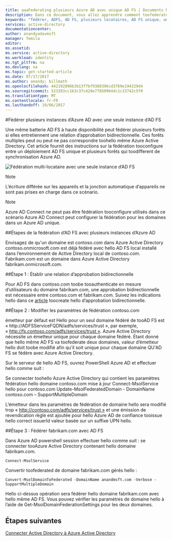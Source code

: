```yaml
---
title: aaaFederating plusieurs Azure AD avec unique AD FS | Documents Microsoft
description: Dans ce document, vous allez apprendre comment toofederate plusieurs Azure AD avec un seul AD FS.
keywords: "fédérer, ADFS, AD FS, plusieurs locataires, AD FS unique, un seul ADFS, fédération multi-client, adfs à forêts multiples, aad connect, fédération, fédération multi-locataire"
services: active-directory
documentationcenter: 
author: anandyadavmsft
manager: femila
editor: 
ms.assetid: 
ms.service: active-directory
ms.workload: identity
ms.tgt_pltfrm: na
ms.devlang: na
ms.topic: get-started-article
ms.date: 07/17/2017
ms.author: anandy; billmath
ms.openlocfilehash: 442192896b3b13f7bf9388396cd3769e194329d4
ms.sourcegitcommit: 523283cc1b3c37c428e77850964dc1c33742c5f0
ms.translationtype: MT
ms.contentlocale: fr-FR
ms.lasthandoff: 10/06/2017
---
```

#<a name="federate-multiple-instances-of-azure-ad-with-single-instance-of-ad-fs"></a>Fédérer plusieurs instances d’Azure AD avec une seule instance d’AD FS

Une même batterie AD FS à haute disponibilité peut fédérer plusieurs forêts si elles entretiennent une relation d’approbation bidirectionnelle. Ces forêts multiples peut ou peut ne pas correspondre toohello même Azure Active Directory. Cet article fournit des instructions sur la fédération tooconfigure entre un déploiement AD FS unique et plusieurs forêts qui toodifferent de synchronisation Azure AD.

![Fédération multi-locataire avec une seule instance d’AD FS](media/active-directory-aadconnectfed-single-adfs-multitenant-federation/concept.png)
 
> [!NOTE]
> L’écriture différée sur les appareils et la jonction automatique d’appareils ne sont pas prises en charge dans ce scénario.

> [!NOTE]
> Azure AD Connect ne peut pas être fédération tooconfigure utilisés dans ce scénario Azure AD Connect peut configurer la fédération pour les domaines dans un Azure AD unique.

##<a name="steps-for-federating-ad-fs-with-multiple-azure-ad"></a>Étapes de la fédération d’AD FS avec plusieurs instances d’Azure AD

Envisagez de qu'un domaine est contoso.com dans Azure Active Directory contoso.onmicrosoft.com est déjà fédéré avec hello AD FS local installé dans l’environnement de Active Directory local de contoso.com. Fabrikam.com est un domaine dans Azure Active Directory fabrikam.onmicrosoft.com.

##<a name="step-1-establish-a-two-way-trust"></a>Étape 1 : Établir une relation d’approbation bidirectionnelle
 
Pour AD FS dans contoso.com toobe tooauthenticate en mesure d’utilisateurs du domaine fabrikam.com, une approbation bidirectionnelle est nécessaire entre contoso.com et fabrikam.com. Suivez les indications hello dans ce [article](https://technet.microsoft.com/library/cc816590.aspx) toocreate hello d’approbation bidirectionnelle.
 
##<a name="step-2-modify-contosocom-federation-settings"></a>Étape 2 : Modifier les paramètres de fédération contoso.com 
 
émetteur par défaut est Hello pour un seul domaine fédéré de tooAD FS est « http://ADFSServiceFQDN/adfs/services/trust », par exemple, « http://fs.contoso.com/adfs/services/trust ». Azure Active Directory nécessite un émetteur unique pour chaque domaine fédéré. Étant donné que hello même AD FS va toofederate deux domaines, valeur d’émetteur hello doit toobe modifié afin qu’il soit unique pour chaque domaine QU'AD FS se fédère avec Azure Active Directory. 
 
Sur le serveur de hello AD FS, ouvrez PowerShell Azure AD et effectuer hello comme suit :
 
Se connecter toohello Azure Active Directory qui contient les paramètres fédération hello domaine contoso.com mise à jour Connect-MsolService hello pour contoso.com Update-MsolFederatedDomain - DomainName contoso.com – SupportMultipleDomain
 
L’émetteur dans les paramètres de fédération de domaine hello sera modifié trop « http://contoso.com/adfs/services/trust » et une émission de revendication règle est ajoutée pour hello Azure AD de confiance tooissue hello correct issuerId valeur basée sur un suffixe UPN hello.
 
##<a name="step-3-federate-fabrikamcom-with-ad-fs"></a>Étape 3 : Fédérer fabrikam.com avec AD FS
 
Dans Azure AD powershell session effectuer hello comme suit : se connecter tooAzure Active Directory contenant hello domaine fabrikam.com.

    Connect-MsolService
Convertir toofederated de domaine fabrikam.com gérés hello :

    Convert-MsolDomainToFederated -DomainName anandmsft.com -Verbose -SupportMultipleDomain
 
Hello ci-dessus opération sera fédérer hello domaine fabrikam.com avec hello même AD FS. Vous pouvez vérifier les paramètres de domaine hello à l’aide de Get-MsolDomainFederationSettings pour les deux domaines.

## <a name="next-steps"></a>Étapes suivantes
[Connecter Active Directory à Azure Active Directory](active-directory-aadconnect.md)
